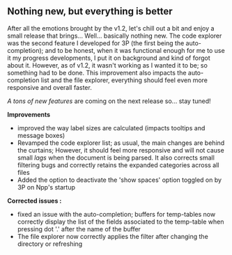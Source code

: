 ## Nothing new, but everything is better ##

After all the emotions brought by the v1.2, let's chill out a bit and enjoy a small release that brings... Well... basically nothing new. The code explorer was the second feature I developed for 3P (the first being the auto-completion); and to be honest, when it was functional enough for me to use it my progress developments, I put it on background and kind of forgot about it. However, as of v1.2, it wasn't working as I wanted it to be; so something had to be done. This improvement also impacts the auto-completion list and the file explorer, everything should feel even more responsive and overall faster.

_A tons of new features_ are coming on the next release so... stay tuned!

**Improvements**

- improved the way label sizes are calculated (impacts tooltips and message boxes)
- Revamped the code explorer list; as usual, the main changes are behind the curtains; However, it should feel more responsive and will not cause small _lags_ when the document is being parsed. It also corrects small filtering bugs and correctly retains the expanded categories across all files
- Added the option to deactivate the 'show spaces' option toggled on by 3P on Npp's startup

**Corrected issues :**

- fixed an issue with the auto-completion; buffers for temp-tables now correctly display the list of the fields associated to the temp-table when pressing dot '.' after the name of the buffer
- The file explorer now correctly applies the filter after changing the directory or refreshing
